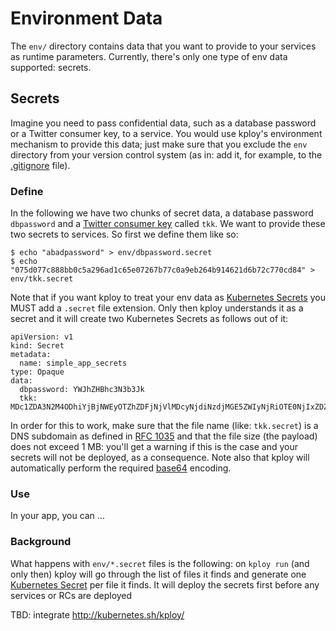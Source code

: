 # Environment Data

The `env/` directory contains data that you want to provide to your services as runtime parameters. 
Currently, there's only one type of env data supported: secrets.

## Secrets

Imagine you need to pass confidential data, such as a database password or a Twitter consumer key, to a service. 
You would use kploy's environment mechanism to provide this data; just make sure that you exclude the `env` directory from your version control system (as in: add it, for example, to the [.gitignore](https://git-scm.com/docs/gitignore) file).

### Define

In the following we have two chunks of secret data, a database password `dbpassword` and a [Twitter consumer key](https://themepacific.com/how-to-generate-api-key-consumer-token-access-key-for-twitter-oauth/994/) called `tkk`. 
We want to provide these two secrets to services. So first we define them like so:

    $ echo "abadpassword" > env/dbpassword.secret
    $ echo "075d077c888bb0c5a296ad1c65e07267b77c0a9eb264b914621d6b72c770cd84" > env/tkk.secret

Note that if you want kploy to treat your env data as [Kubernetes Secrets](http://kubernetes.io/v1.0/docs/user-guide/secrets.html) you MUST add a `.secret` file extension. Only then kploy understands it as a secret and it will create two Kubernetes Secrets as follows out of it:

    apiVersion: v1
    kind: Secret
    metadata:
      name: simple_app_secrets
    type: Opaque
    data:
      dbpassword: YWJhZHBhc3N3b3Jk
      tkk: MDc1ZDA3N2M4ODhiYjBjNWEyOTZhZDFjNjVlMDcyNjdiNzdjMGE5ZWIyNjRiOTE0NjIxZDZiNzJjNzcwY2Q4NA==

In order for this to work, make sure that the file name (like: `tkk.secret`) is a DNS subdomain as defined in [RFC 1035](http://tools.ietf.org/html/rfc1035) and that the file size (the payload) does not exceed 1 MB: you'll get a warning if this is the case and your secrets will not be deployed, as a consequence. Note also that kploy will automatically perform the required [base64](https://en.wikipedia.org/wiki/Base64) encoding.

### Use

In your app, you can ...


### Background

What happens with `env/*.secret` files is the following: on `kploy run` (and only then) kploy will go through the list of files it finds and generate one [Kubernetes Secret](http://kubernetes.io/v1.0/docs/user-guide/secrets.html) per file it finds. It will deploy the secrets first before any services or RCs are deployed


TBD: integrate http://kubernetes.sh/kploy/